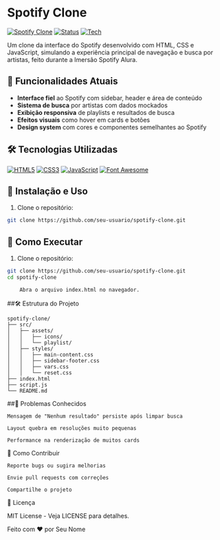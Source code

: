 # Spotify Clone

[![Spotify Clone](https://img.shields.io/badge/Spotify-Clone-1DB954?logo=spotify&logoColor=white)](https://github.com/seu-usuario/spotify-clone)
[![Status](https://img.shields.io/badge/Status-Developing-yellow)](https://github.com/seu-usuario/spotify-clone/commits/main)
[![Tech](https://img.shields.io/badge/Tech-HTML%2FCSS%2FJS-EFD01B)](https://developer.mozilla.org)

Um clone da interface do Spotify desenvolvido com HTML, CSS e JavaScript, simulando a experiência principal de navegação e busca por artistas, feito durante a Imersão Spotify Alura.

## 🚀 Funcionalidades Atuais

- **Interface fiel** ao Spotify com sidebar, header e área de conteúdo
- **Sistema de busca** por artistas com dados mockados
- **Exibição responsiva** de playlists e resultados de busca
- **Efeitos visuais** como hover em cards e botões
- **Design system** com cores e componentes semelhantes ao Spotify

## 🛠️ Tecnologias Utilizadas

[![HTML5](https://img.shields.io/badge/HTML5-E34F26?logo=html5&logoColor=white)](https://developer.mozilla.org/en-US/docs/Web/HTML)
[![CSS3](https://img.shields.io/badge/CSS3-1572B6?logo=css3&logoColor=white)](https://developer.mozilla.org/en-US/docs/Web/CSS)
[![JavaScript](https://img.shields.io/badge/JavaScript-F7DF1E?logo=javascript&logoColor=black)](https://developer.mozilla.org/en-US/docs/Web/JavaScript)
[![Font Awesome](https://img.shields.io/badge/Font_Awesome-339AF0?logo=fontawesome&logoColor=white)](https://fontawesome.com)

## 🔧 Instalação e Uso

1. Clone o repositório:
```bash
git clone https://github.com/seu-usuario/spotify-clone.git
````

## 🚀 Como Executar

1. Clone o repositório:
```bash
git clone https://github.com/seu-usuario/spotify-clone.git
cd spotify-clone

    Abra o arquivo index.html no navegador.
````

##🛠️ Estrutura do Projeto
````
spotify-clone/
├── src/
│   ├── assets/
│   │   ├── icons/
│   │   └── playlist/
│   ├── styles/
│   │   ├── main-content.css
│   │   ├── sidebar-footer.css
│   │   ├── vars.css
│   │   └── reset.css
├── index.html
├── script.js
└── README.md
````

##🐛 Problemas Conhecidos

    Mensagem de "Nenhum resultado" persiste após limpar busca

    Layout quebra em resoluções muito pequenas

    Performance na renderização de muitos cards

🤝 Como Contribuir

    Reporte bugs ou sugira melhorias

    Envie pull requests com correções

    Compartilhe o projeto

📄 Licença

MIT License - Veja LICENSE para detalhes.

Feito com ❤️ por Seu Nome
